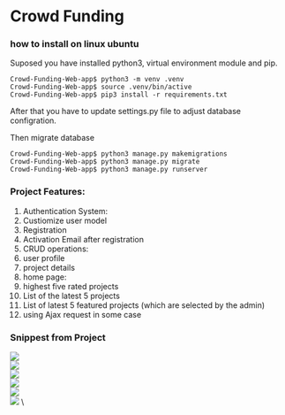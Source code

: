# Crowd Funding

### how to install on linux ubuntu

Suposed you have installed python3, virtual environment module and pip. 

```shell
Crowd-Funding-Web-app$ python3 -m venv .venv
Crowd-Funding-Web-app$ source .venv/bin/active
Crowd-Funding-Web-app$ pip3 install -r requirements.txt
```
After that you have to update settings.py file to adjust database configration.


Then migrate database
```shell
Crowd-Funding-Web-app$ python3 manage.py makemigrations
Crowd-Funding-Web-app$ python3 manage.py migrate
Crowd-Funding-Web-app$ python3 manage.py runserver
```
### Project Features:
1. Authentication System:
  2. Custiomize user model
  2. Registration
  2. Activation Email after registration
1. CRUD operations:
 2. user profile
 2. project details
1. home page:
 2. highest five rated projects
 2. List of the latest 5 projects
 2. List of latest 5 featured projects (which are selected by the admin)
1. using Ajax request in some case
### Snippest from Project
![][1] \
![][2] \
![][3] \
![][4] \
![][5] \
![][6] \


[1]: https://github.com/ProMostafa/Crowd_Funding/blob/master/1.png
[2]: https://github.com/ProMostafa/Crowd_Funding/blob/master/2.png
[3]: https://github.com/ProMostafa/Crowd_Funding/blob/master/3.png
[4]: https://github.com/ProMostafa/Crowd_Funding/blob/master/4.png
[5]: https://github.com/ProMostafa/Crowd_Funding/blob/master/5.png
[6]: https://github.com/ProMostafa/Crowd_Funding/blob/master/6.png
